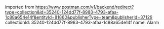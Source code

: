 imported from https://www.postman.com/v1/backend/redirect?type=collection&id=35240-124dd77f-8983-4793-afaa-1c88a654e14f&entityId=81860&publisherType=team&publisherId=37129
collectionId: 35240-124dd77f-8983-4793-afaa-1c88a654e14f
name: Alarm